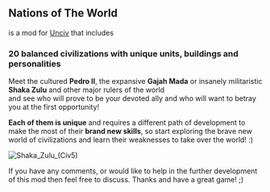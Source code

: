 ## Nations of The World
is a mod for [Unciv](https://github.com/yairm210/Unciv) that includes
### 20 balanced civilizations with unique units, buildings and personalities

Meet the cultured **Pedro II**, the expansive **Gajah Mada** or insanely militaristic **Shaka Zulu** and other major rulers of the world\
and see who will prove to be your devoted ally and who will want to betray you at the first opportunity! 

**Each of them is unique** and requires a different path of development to make the most of their **brand new skills**,
so start exploring the brave new world of civilizations and learn their weaknesses to take over the world! :)


![Shaka_Zulu_(Civ5)](https://github.com/user-attachments/assets/f9a2890c-3896-425e-889d-c8df1a1b01c5)


If you have any comments, or would like to help in the further development of this mod then feel free to discuss. 
Thanks and have a great game! ;)
